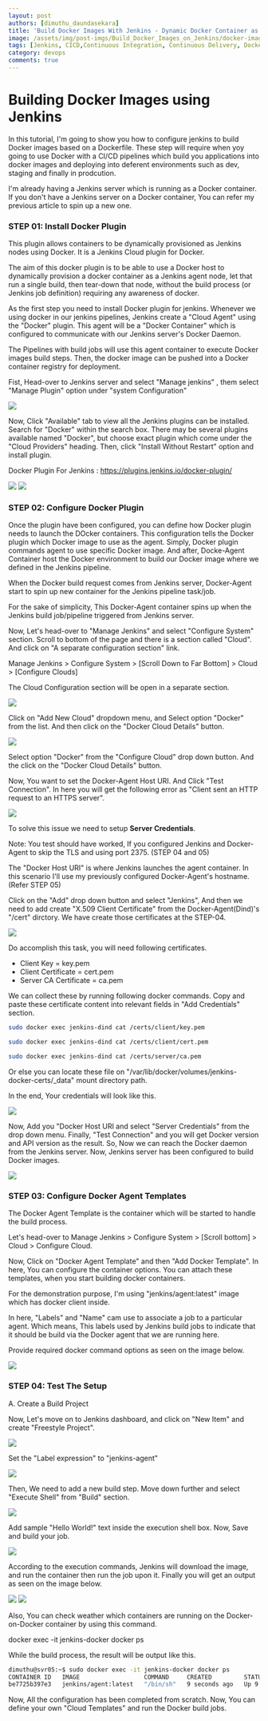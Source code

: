 ```yaml
---
layout: post
authors: [dimuthu_daundasekara]
title: 'Build Docker Images With Jenkins - Dynamic Docker Container as Jenkins Agent'
image: /assets/img/post-imgs/Build_Docker_Images_on_Jenkins/docker-image-build-jenkins.jpg
tags: [Jenkins, CICD,Continuous Integration, Continuous Delivery, Docker, Docker-Compose]
category: devops
comments: true
---
```


# Building Docker Images using Jenkins

In this tutorial, I'm going to show you how to configure jenkins to build Docker images based on a Dockerfile. These step will require when yoy going to use Docker with a CI/CD pipelines which build you applications into docker images and deploying into deferent environments such as dev, staging and finally in prodcution.

I'm already having a Jenkins server which is running as a Docker container. If you don't have a Jenkins server on a Docker container,  You can refer my previous article to spin up a new one.

### STEP 01: Install Docker Plugin

This plugin allows containers to be dynamically provisioned as Jenkins nodes using Docker. It is a Jenkins Cloud plugin for Docker.

The aim of this docker plugin is to be able to use a Docker host to dynamically provision a docker container as a Jenkins agent node, let that run a single build, then tear-down that node, without the build process (or Jenkins job definition) requiring any awareness of docker.

As the first step you need to install Docker plugin for jenkins. Whenever we using docker in our jenkins pipelines, Jenkins create a "Cloud Agent" using the "Docker" plugin. This agent will be a "Docker Container" which is configured to communicate with our Jenkins server's Docker Daemon.

The Pipelines with build jobs will use this agent container to execute Docker images build steps. Then, the docker image can be pushed into a Docker container registry for deployment.

Fist, Head-over to Jenkins server and select "Manage jenkins" , them select "Manage Plugin" option under "system Configuration"


<img src="/assets/img/post-imgs/Build_Docker_Images_on_Jenkins/1.png" width="auto" width="100%">



Now, Click "Available" tab to view all the Jenkins plugins can be installed. Search for "Docker" within the search box. There may be several plugins available named "Docker", but choose exact plugin which come under the "Cloud Providers" heading. Then, click "Install Without Restart" option and install plugin.

Docker Plugin For Jenkins : <a href="https://plugins.jenkins.io/docker-plugin/" target="_blank">https://plugins.jenkins.io/docker-plugin/</a>

<img src="/assets/img/post-imgs/Build_Docker_Images_on_Jenkins/2.png" width="auto" width="100%">

<img src="/assets/img/post-imgs/Build_Docker_Images_on_Jenkins/3.png" width="auto" width="100%">

### STEP 02: Configure Docker Plugin

Once the plugin have been configured, you can define how Docker plugin needs to launch the DOcker containers.
This configuration tells the Docker plugin which Docker image to use as the agent. Simply, Docker plugin commands agent to use specific Docker image. And after, Docke-Agent Container host the Docker environment to build our Docker image where we defined in the Jenkins pipeline.  

When the Docker build request comes from Jenkins server, Docker-Agent start to spin up new container for the Jenkins pipeline task/job.

For the sake of simplicity, This Docker-Agent container spins up when the Jenkins build job/pipeline triggered from Jenkins server.

Now, Let's head-over to "Manage Jenkins" and select "Configure System" section. Scroll to bottom of the page and there is a section called "Cloud". And click on "A separate configuration section" link.

Manage Jenkins > Configure System > [Scroll Down to Far Bottom] > Cloud > [Configure Clouds]

The Cloud Configuration section will be open in a separate section.


<img src="/assets/img/post-imgs/Build_Docker_Images_on_Jenkins/4.png" width="auto" width="100%">

Click on "Add New Cloud" dropdown menu, and Select option "Docker" from the list. And then click on the "Docker Cloud Details" button.


<img src="/assets/img/post-imgs/Build_Docker_Images_on_Jenkins/5.png" width="auto" width="100%">


Select option "Docker" from the "Configure Cloud" drop down button. And the click on the "Docker Cloud Details" button.


Now, You want to set the Docker-Agent Host URI. And Click "Test Connection". In here you will get the following error as "Client sent an HTTP request to an HTTPS server".

<img src="/assets/img/post-imgs/Build_Docker_Images_on_Jenkins/6.png" width="auto" width="100%">

To solve this issue we need to setup **Server Credentials**.

Note: You test should have worked, If you configured Jenkins and Docker-Agent to skip the TLS and using port 2375. (STEP 04 and 05)

The "Docker Host URI" is where Jenkins launches the agent container. In this scenario I'll use my previously configured Docker-Agent's hostname. (Refer STEP 05)

Click on the "Add" drop down button and select "Jenkins", And then we need to add create "X.509 Client Certificate" from the Docker-Agent(Dind)'s "/cert" dirctory. We have create those certificates at the STEP-04. 


<img src="/assets/img/post-imgs/Build_Docker_Images_on_Jenkins/7png" width="auto" width="100%">

Do accomplish this task, you will need following certificates. 

* Client Key = key.pem
* Client Certificate = cert.pem
* Server CA Certificate = ca.pem

We can collect these by running following docker commands. Copy and paste these certificate content into relevant fields in "Add Credentials" section.

```bash
sudo docker exec jenkins-dind cat /certs/client/key.pem

sudo docker exec jenkins-dind cat /certs/client/cert.pem

sudo docker exec jenkins-dind cat /certs/server/ca.pem
```

Or else you can locate these file on "/var/lib/docker/volumes/jenkins-docker-certs/_data" mount directory path.

In the end, Your credentials will look like this.

<img src="/assets/img/post-imgs/Build_Docker_Images_on_Jenkins/8.png" width="auto" width="100%">

Now, Add you "Docker Host URI and select "Server Credentials" from the drop down menu. Finally, "Test Connection" and you will get Docker version and API version as the result. So, Now we can reach the Docker daemon from the Jenkins server. Now, Jenkins server has been configured to build Docker images.

<img src="/assets/img/post-imgs/Build_Docker_Images_on_Jenkins/9.png" width="auto" width="100%">

### STEP 03: Configure Docker Agent Templates

The Docker Agent Template is the container which will be started to handle the build process.

Let's head-over to Manage Jenkins > Configure System > [Scroll bottom] > Cloud > Configure Cloud.

Now, Click on "Docker Agent Template" and then "Add Docker Template".
In here, You can configure the container options. You can attach these templates, when you start building docker containers.

For the demonstration purpose, I'm  using "jenkins/agent:latest" image which has docker client inside.

In here, "Labels" and "Name" cam use to associate a job to a particular agent. Which means, This labels used by Jenkins build jobs to indicate that it should be build via the Docker agent that we are running here. 

Provide required docker command options as seen on the image below.

<img src="/assets/img/post-imgs/Build_Docker_Images_on_Jenkins/10.png" width="auto" width="100%">

### STEP 04: Test The Setup

A. Create a Build Project

Now, Let's move on to Jenkins dashboard, and click on "New Item" and create "Freestyle Project".

<img src="/assets/img/post-imgs/Build_Docker_Images_on_Jenkins/13.png" width="auto" width="100%">

Set the "Label expression" to "jenkins-agent"

<img src="/assets/img/post-imgs/Build_Docker_Images_on_Jenkins/14.png" width="auto" width="100%">

Then, We need to add a new build step. Move down further and select "Execute Shell" from "Build" section.

<img src="/assets/img/post-imgs/Build_Docker_Images_on_Jenkins/15.png" width="auto" width="100%">

Add sample "Hello World!" text inside the execution shell box.
Now, Save and build your job.

<img src="/assets/img/post-imgs/Build_Docker_Images_on_Jenkins/16.png" width="auto" width="100%">

According to the execution commands, Jenkins will download the image, and run the container then run the job upon it. Finally you will get an output as seen on the image below.

<img src="/assets/img/post-imgs/Build_Docker_Images_on_Jenkins/17.png" width="auto" width="100%">

<img src="/assets/img/post-imgs/Build_Docker_Images_on_Jenkins/18.png" width="auto" width="100%">

Also, You can check weather which containers are running on the Docker-on-Docker container by using this command.

docker exec -it jenkins-docker docker ps

While the build process, the result will be output like this.

```bash
dimuthu@svr05:~$ sudo docker exec -it jenkins-docker docker ps
CONTAINER ID   IMAGE                  COMMAND     CREATED         STATUS         PORTS     NAMES
be7725b397e3   jenkins/agent:latest   "/bin/sh"   9 seconds ago   Up 9 seconds             kind_carver
```

Now, All the configuration has been completed from scratch. Now, You can define your own "Cloud Templates" and run the Docker build jobs.
